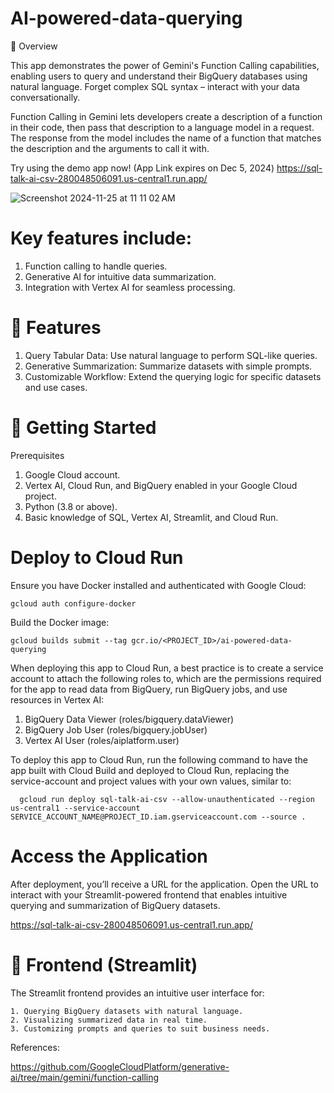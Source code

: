 # AI-powered-data-querying

📖 Overview

This app demonstrates the power of Gemini's Function Calling capabilities, enabling users to query and understand their BigQuery databases using natural language. Forget complex SQL syntax – interact with your data conversationally.

Function Calling in Gemini lets developers create a description of a function in their code, then pass that description to a language model in a request. The response from the model includes the name of a function that matches the description and the arguments to call it with.

Try using the demo app now! (App Link expires on Dec 5, 2024)
 https://sql-talk-ai-csv-280048506091.us-central1.run.app/

![Screenshot 2024-11-25 at 11 11 02 AM](https://github.com/user-attachments/assets/0eedc0d1-7fc6-42fd-be60-8f93d864db31)


# Key features include:

1. Function calling to handle queries.
2. Generative AI for intuitive data summarization.
3. Integration with Vertex AI for seamless processing.

# 🎯 Features

1. Query Tabular Data: Use natural language to perform SQL-like queries.
2. Generative Summarization: Summarize datasets with simple prompts.
3. Customizable Workflow: Extend the querying logic for specific datasets and use cases.

# 🚀 Getting Started
Prerequisites

1. Google Cloud account.
2. Vertex AI, Cloud Run, and BigQuery enabled in your Google Cloud project.
3. Python (3.8 or above).
4. Basic knowledge of SQL, Vertex AI, Streamlit, and Cloud Run.

# Deploy to Cloud Run

Ensure you have Docker installed and authenticated with Google Cloud:

    gcloud auth configure-docker

Build the Docker image:

    gcloud builds submit --tag gcr.io/<PROJECT_ID>/ai-powered-data-querying

When deploying this app to Cloud Run, a best practice is to create a service account to attach the following roles to, which are the permissions required for the app to read data from BigQuery, run BigQuery jobs, and use resources in Vertex AI:

1. BigQuery Data Viewer (roles/bigquery.dataViewer)
2. BigQuery Job User (roles/bigquery.jobUser)
3. Vertex AI User (roles/aiplatform.user)
        
To deploy this app to Cloud Run, run the following command to have the app built with Cloud Build and deployed to Cloud Run, replacing the service-account and project values with your own values, similar to:

      gcloud run deploy sql-talk-ai-csv --allow-unauthenticated --region us-central1 --service-account SERVICE_ACCOUNT_NAME@PROJECT_ID.iam.gserviceaccount.com --source .

# Access the Application

After deployment, you’ll receive a URL for the application. Open the URL to interact with your Streamlit-powered frontend that enables intuitive querying and summarization of BigQuery datasets.

https://sql-talk-ai-csv-280048506091.us-central1.run.app/

# 🧩 Frontend (Streamlit)

The Streamlit frontend provides an intuitive user interface for:

    1. Querying BigQuery datasets with natural language.
    2. Visualizing summarized data in real time.
    3. Customizing prompts and queries to suit business needs.

References:

https://github.com/GoogleCloudPlatform/generative-ai/tree/main/gemini/function-calling





